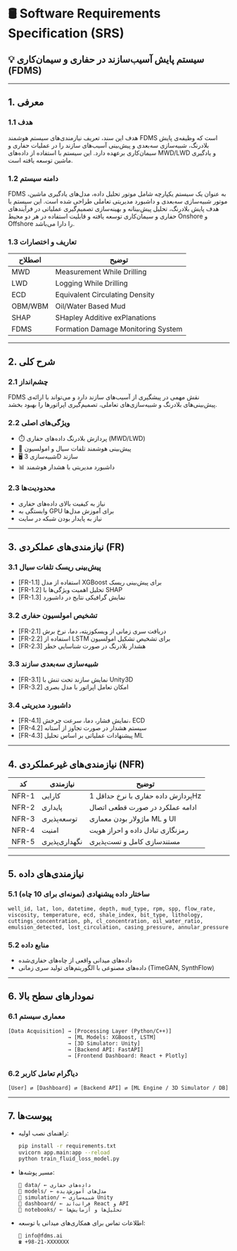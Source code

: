 # 🛢️ Software Requirements Specification (SRS)

## 💡 سیستم پایش آسیب‌سازند در حفاری و سیمان‌کاری (FDMS)

---

## 1. معرفی

### 1.1 هدف
هدف این سند، تعریف نیازمندی‌های سیستم هوشمند FDMS است که وظیفه‌ی پایش بلادرنگ، شبیه‌سازی سه‌بعدی و پیش‌بینی آسیب‌های سازند را در عملیات حفاری و سیمان‌کاری برعهده دارد. این سیستم با استفاده از داده‌های MWD/LWD و یادگیری ماشین توسعه یافته است.

### 1.2 دامنه سیستم
FDMS به عنوان یک سیستم یکپارچه شامل موتور تحلیل داده، مدل‌های یادگیری ماشین، موتور شبیه‌سازی سه‌بعدی و داشبورد مدیریتی تعاملی طراحی شده است. این سیستم با هدف پایش بلادرنگ، تحلیل پیش‌بینانه و بهینه‌سازی تصمیم‌گیری عملیاتی در فرآیندهای حفاری و سیمان‌کاری توسعه یافته و قابلیت استفاده در هر دو محیط Onshore و Offshore را دارا می‌باشد.

### 1.3 تعاریف و اختصارات
| اصطلاح | توضیح |
|--------|-------|
| MWD | Measurement While Drilling |
| LWD | Logging While Drilling |
| ECD | Equivalent Circulating Density |
| OBM/WBM | Oil/Water Based Mud |
| SHAP | SHapley Additive exPlanations |
| FDMS | Formation Damage Monitoring System |

---

## 2. شرح کلی

### 2.1 چشم‌انداز
FDMS نقش مهمی در پیشگیری از آسیب‌های سازند دارد و می‌تواند با ارائه‌ی پیش‌بینی‌های بلادرنگ و شبیه‌سازی‌های تعاملی، تصمیم‌گیری اپراتورها را بهبود بخشد.

### 2.2 ویژگی‌های اصلی
- ⏱️ پردازش بلادرنگ داده‌های حفاری (MWD/LWD)
- 🤖 پیش‌بینی هوشمند تلفات سیال و امولسیون
- 🖥️ شبیه‌سازی 3D سازند
- 📊 داشبورد مدیریتی با هشدار هوشمند

### 2.3 محدودیت‌ها
- نیاز به کیفیت بالای داده‌های حفاری
- وابستگی به GPU برای آموزش مدل‌ها
- نیاز به پایدار بودن شبکه در سایت

---

## 3. نیازمندی‌های عملکردی (FR)

### 3.1 پیش‌بینی ریسک تلفات سیال
- [FR-1.1] استفاده از مدل XGBoost برای پیش‌بینی ریسک
- [FR-1.2] تحلیل اهمیت ویژگی‌ها با SHAP
- [FR-1.3] نمایش گرافیکی نتایج در داشبورد

### 3.2 تشخیص امولسیون حفاری
- [FR-2.1] دریافت سری زمانی از ویسکوزیته، دما، نرخ برش
- [FR-2.2] استفاده از LSTM برای تشخیص تشکیل امولسیون
- [FR-2.3] هشدار بلادرنگ در صورت شناسایی خطر

### 3.3 شبیه‌سازی سه‌بعدی سازند
- [FR-3.1] نمایش سازند تحت تنش با Unity3D
- [FR-3.2] امکان تعامل اپراتور با مدل بصری

### 3.4 داشبورد مدیریتی
- [FR-4.1] نمایش فشار، دما، سرعت چرخش، ECD
- [FR-4.2] سیستم هشدار در صورت تجاوز از آستانه
- [FR-4.3] پیشنهادات عملیاتی بر اساس تحلیل ML

---

## 4. نیازمندی‌های غیرعملکردی (NFR)

| کد | نیازمندی | توضیح |
|-----|----------|--------|
| NFR-1 | کارایی | پردازش داده حفاری با نرخ حداقل 1Hz |
| NFR-2 | پایداری | ادامه عملکرد در صورت قطعی اتصال |
| NFR-3 | توسعه‌پذیری | ماژولار بودن معماری ML و UI |
| NFR-4 | امنیت | رمزنگاری تبادل داده و احراز هویت |
| NFR-5 | نگهداری‌پذیری | مستندسازی کامل و تست‌پذیری |

---

## 5. نیازمندی‌های داده

### 5.1 ساختار داده پیشنهادی (نمونه‌ای برای 10 چاه)
```csv
well_id, lat, lon, datetime, depth, mud_type, rpm, spp, flow_rate, viscosity, temperature, ecd, shale_index, bit_type, lithology, cuttings_concentration, ph, cl_concentration, oil_water_ratio, emulsion_detected, lost_circulation, casing_pressure, annular_pressure
```

### 5.2 منابع داده
- داده‌های میدانی واقعی از چاه‌های حفاری‌شده
- داده‌های مصنوعی با الگوریتم‌های تولید سری زمانی (TimeGAN, SynthFlow)

---

## 6. نمودارهای سطح بالا

### 6.1 معماری سیستم
```
[Data Acquisition] → [Processing Layer (Python/C++)]
                   → [ML Models: XGBoost, LSTM]
                   → [3D Simulator: Unity]
                   → [Backend API: FastAPI]
                   → [Frontend Dashboard: React + Plotly]
```

### 6.2 دیاگرام تعامل کاربر
```
[User] ⇄ [Dashboard] ⇄ [Backend API] ⇄ [ML Engine / 3D Simulator / DB]
```

---

## 7. پیوست‌ها

- راهنمای نصب اولیه:
  ```bash
  pip install -r requirements.txt
  uvicorn app.main:app --reload
  python train_fluid_loss_model.py
  ```

- مسیر پوشه‌ها:
  ```
  📁 data/ ← داده‌های حفاری
  📁 models/ ← مدل‌های آموزش‌دیده
  📁 simulation/ ← شبیه‌سازی Unity
  📁 dashboard/ ← فرانت‌اند React و API
  📁 notebooks/ ← تحلیل‌ها و آزمایش‌ها
  ```

- اطلاعات تماس برای همکاری‌های میدانی یا توسعه:
  ```
  📧 info@fdms.ai
  ☎️ +98-21-XXXXXXX
  ```
